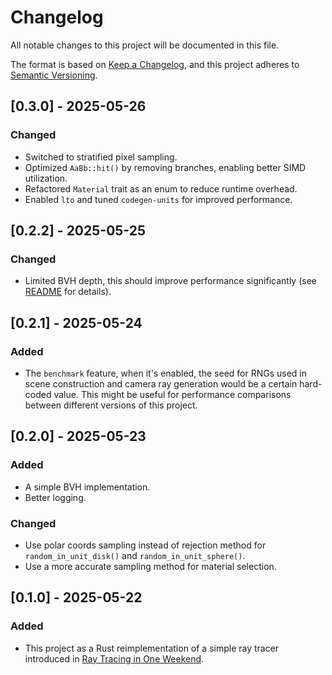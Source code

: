 # Changelog

All notable changes to this project will be documented in this file.

The format is based on [Keep a Changelog](https://keepachangelog.com/en/1.1.0/), and this project adheres to [Semantic Versioning](https://semver.org/spec/v2.0.0.html).

## [0.3.0] - 2025-05-26

### Changed

- Switched to stratified pixel sampling.
- Optimized `AaBb::hit()` by removing branches, enabling better SIMD utilization.
- Refactored `Material` trait as an enum to reduce runtime overhead.
- Enabled `lto` and tuned `codegen-units` for improved performance.

## [0.2.2] - 2025-05-25

### Changed

- Limited BVH depth, this should improve performance significantly (see [README](README.md) for details).

## [0.2.1] - 2025-05-24

### Added

- The `benchmark` feature, when it's enabled, the seed for RNGs used in scene construction and camera ray generation would be a certain hard-coded value. This might be useful for performance comparisons between different versions of this project.

## [0.2.0] - 2025-05-23

### Added

- A simple BVH implementation.
- Better logging.

### Changed

- Use polar coords sampling instead of rejection method for `random_in_unit_disk()` and `random_in_unit_sphere()`.
- Use a more accurate sampling method for material selection.

## [0.1.0] - 2025-05-22

### Added

- This project as a Rust reimplementation of a simple ray tracer introduced in [Ray Tracing in One Weekend](https://raytracing.github.io/books/RayTracingInOneWeekend.html).
